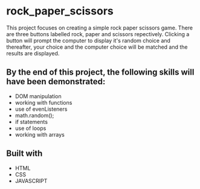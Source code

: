 # rock_paper_scissors

This project focuses on creating a simple rock paper scissors game.
There are three buttons labelled rock, paper and scissors repectively.
Clicking a button will prompt the computer to display it's random choice and thereafter, your choice and the computer choice will be matched and the results are displayed.

## By the end of this project, the following skills will have been demonstrated:

- DOM manipulation
- working with functions
- use of evenListeners
- math.random();
- if statements
- use of loops
- working with arrays
 
 ## Built with 

 - HTML
 - CSS
 - JAVASCRIPT
